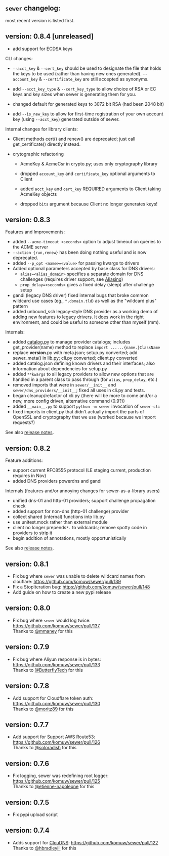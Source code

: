 ## `sewer` changelog:
most recent version is listed first.   

## **version:** 0.8.4 [unreleased]

- add support for ECDSA keys

CLI changes:

- `--acct_key` & `--cert_key` should be used to designate the file that
  holds the keys to be used (rather than having new ones generated). 
  `--account_key` & `--certificate_key` are still accepted as synonyms.

- add `--acct_key_type` & `--cert_key_type` to allow choice of RSA or EC
  keys and key sizes when sewer is generating them for you.

- changed default for generated keys to 3072 bit RSA (had been 2048 bit)

- add `--is_new_key` to allow for first-time registration of your own
  account key (using `--acct_key`) generated outside of sewer.

Internal changes for library clients:

- Client methods cert() and renew() are deprecated; just call
  get_certificate() directly instead.

- crytographic refactoring

  - AcmeKey & AcmeCsr in crypto.py; uses only cryptography library

  - dropped `account_key` and `certificate_key` optional arguments to Client

  - added `acct_key` and `cert_key` REQUIRED arguments to Client taking
    AcmeKey objects

  - dropped `bits` argument because Client no longer generates keys!

## **version:** 0.8.3

Features and Improvements:
- added `--acme-timeout <seconds>` option to adjust timeout on queries to
  the ACME server
- `--action {run,renew}` has been doing nothing useful and is now deprecated.
- added `--p_opt <name>=<value>` for passing kwargs to drivers
- Added optional parameters accepted by base class for DNS drivers:
  - `alias=<alias_domain>` specifies a separate domain for DNS challenges
    (requires driver support, see [Aliasing](Aliasing))
  - `prop_delay=<seconds>` gives a fixed delay (sleep) after challenge setup
- gandi (legacy DNS driver) fixed internal bugs that broke common wildcard
  use cases (eg., `*.domain.tld`) as well as the "wildcard plus" pattern
- added unbound_ssh legacy-style DNS provider as a working demo of adding
  new features to legacy drivers.  It does work in the right environment, and
  could be useful to someone other than myself (mm).

Internals:
- added [catalog.py](catalog) to manage provider catalogs; includes
  get_provider(name) method to replace `import ......{name.}ClassName`
- replace __version__.py with meta.json; setup.py converted; add sewer_meta()
  in lib.py; cli.py converted; client.py converted
- added catalog.json defining known drivers and their interfaces; also
  information about dependencies for setup.py
- added `**kwargs` to all legacy providers to allow new options that are
  handled in a parent class to pass through (for `alias`, `prop_delay`, etc.)
- removed imports that were in `sewer/__init__` and
  `sewer/dns_providers/__init__`; fixed all uses in cli.py and tests.
- began cleanup/refactor of cli.py (there will be more to come and/or a new,
  more config driven, alternative command (0.9?))
- added `__main__.py` to support `python -m sewer` invocation of `sewer-cli`
- fixed imports in client.py that didn't actually import the parts of
  OpenSSL and cryptography that we use (worked because we import requests?)

See also [release notes](notes/0.8.3-notes).

## **version:** 0.8.2
Feature additions:

- support current RFC8555 protocol (LE staging current, production requires in Nov)
- added DNS providers powerdns and gandi

Internals (features and/or annoying changes for sewer-as-a-library users)

- unified dns-01 and http-01 providers; support challenge propagation check
- added support for non-dns (http-01 challenge) provider
- collect shared (internal) functions into lib.py
- use unitest.mock rather than external module
- client no longer prepends`*.` to wildcards; remove spotty code in providers to strip it
- begin addition of annotations, mostly opportunistically

See also [release notes](notes/0.8.2-notes).

## **version:** 0.8.1
- Fix bug where `sewer` was unable to delete wildcard names from clouflare: https://github.com/komuw/sewer/pull/139    
- Fix a StopIteration bug: https://github.com/komuw/sewer/pull/148   
- Add guide on how to create a new pypi release

## **version:** 0.8.0
- Fix bug where `sewer` would log twice: https://github.com/komuw/sewer/pull/137  
  Thanks to [@mmaney](https://github.com/mmaney) for this

## **version:** 0.7.9
- Fix bug where Aliyun response is in bytes: https://github.com/komuw/sewer/pull/133     
  Thanks to [@ButterflyTech](https://github.com/ButterflyTech) for this   

## **version:** 0.7.8
- Add support for Cloudflare token auth: https://github.com/komuw/sewer/pull/130       
  Thanks to [@moritz89](https://github.com/moritz89) for this   

## **version:** 0.7.7
- Add support for Support AWS Route53: https://github.com/komuw/sewer/pull/126      
  Thanks to [@soloradish](https://github.com/soloradish) for this

## **version:** 0.7.6
- Fix logging, sewer was redefining root logger: https://github.com/komuw/sewer/pull/125  
  Thanks to [@etienne-napoleone](https://github.com/etienne-napoleone) for this

## **version:** 0.7.5
- Fix pypi upload script

## **version:** 0.7.4
- Adds support for [ClouDNS](https://www.cloudns.net/): https://github.com/komuw/sewer/pull/122   
   Thanks to [@hbradleyiii](https://github.com/hbradleyiii) for this  

